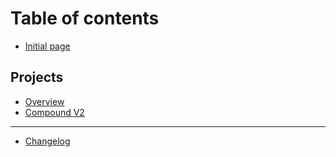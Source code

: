 # Table of contents

* [Initial page](README.md)

## Projects

* [Overview](projects/overview.md)
* [Compound V2](projects/compound-v2.md)

---

* [Changelog](changelog.md)


